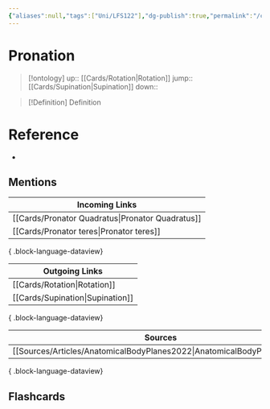 ```yaml
---
{"aliases":null,"tags":["Uni/LFS122"],"dg-publish":true,"permalink":"/cards/pronation/","dgPassFrontmatter":true}
---
```


# Pronation

> [!ontology]
> up:: [[Cards/Rotation\|Rotation]]
> jump:: [[Cards/Supination\|Supination]]
> down:: 

> [!Definition] Definition
> 

# Reference
- 

## Mentions
| Incoming Links                                      |
| --------------------------------------------------- |
| [[Cards/Pronator Quadratus\|Pronator Quadratus]] |
| [[Cards/Pronator teres\|Pronator teres]]         |

{ .block-language-dataview}

| Outgoing Links                      |
| ----------------------------------- |
| [[Cards/Rotation\|Rotation]]     |
| [[Cards/Supination\|Supination]] |

{ .block-language-dataview}

| Sources                                                                    |
| -------------------------------------------------------------------------- |
| [[Sources/Articles/AnatomicalBodyPlanes2022\|AnatomicalBodyPlanes2022]] |

{ .block-language-dataview}

## Flashcards

